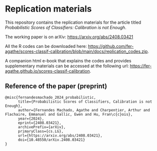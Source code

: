 # Replication materials

This repository contains the replication materials for the article titled 
_Probabilistic Scores of Classifiers: Calibration is not Enough_.

The working paper is on arXiv: <https://arxiv.org/abs/2408.03421>

All the R codes can be downloaded here: <https://github.com/fer-agathe/scores-classif-calibration/blob/main/docs/replication_codes.zip>.

A companion html e-book that explains the codes and provides supplementary materials can be accessed at the following url: <https://fer-agathe.github.io/scores-classif-calibration>.

## Reference of the paper (preprint)

```
@misc{fernandesmachado_2024_probabilistic,
      title={Probabilistic Scores of Classifiers, Calibration is not Enough}, 
      author={Fernandes Machado, Agathe and Charpentier, Arthur and Flachaire, Emmanuel and Gallic, Ewen and Hu, Fran\c{c}ois},
      year={2024},
      eprint={2408.03421},
      archivePrefix={arXiv},
      primaryClass={cs.LG},
      url={https://arxiv.org/abs/2408.03421}, 
      doi={10.48550/arXiv.2408.03421}
}
```
